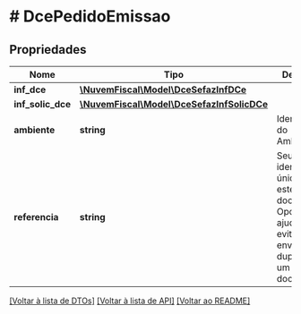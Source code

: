 # # DcePedidoEmissao

## Propriedades

Nome | Tipo | Descrição | Comentários
------------ | ------------- | ------------- | -------------
**inf_dce** | [**\NuvemFiscal\Model\DceSefazInfDCe**](DceSefazInfDCe.md) |  |
**inf_solic_dce** | [**\NuvemFiscal\Model\DceSefazInfSolicDCe**](DceSefazInfSolicDCe.md) |  |
**ambiente** | **string** | Identificação do Ambiente. |
**referencia** | **string** | Seu identificador único para este documento. Opcional, ajuda a evitar o envio duplicado de um mesmo documento. | [optional]

[[Voltar à lista de DTOs]](../../README.md#models) [[Voltar à lista de API]](../../README.md#endpoints) [[Voltar ao README]](../../README.md)
